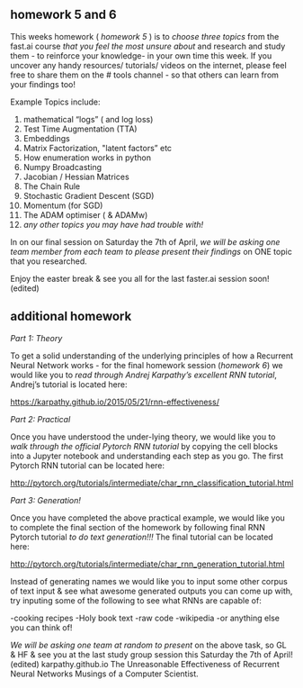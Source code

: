 ## homework 5 and 6

This weeks homework ( *homework 5* ) is to *choose three topics* from the fast.ai course *that you feel the most unsure about* and research and study them - to reinforce your knowledge-  in your own time this week. If you uncover any handy resources/ tutorials/ videos on the internet, please feel free to share them on the # tools channel - so that others can learn from your findings too!

Example Topics include:

1. mathematical “logs” ( and log loss)
2. Test Time Augmentation (TTA)
3. Embeddings
4. Matrix Factorization, "latent factors” etc
5. How enumeration works in python
6. Numpy Broadcasting
7. Jacobian / Hessian Matrices
8. The Chain Rule
9. Stochastic Gradient Descent (SGD)
10. Momentum (for SGD)
11. The ADAM optimiser ( & ADAMw)
12.  *any other topics you may have had trouble with!*

In on our final session on Saturday the 7th of April, *we will be asking one team member from each team to please present their findings* on ONE topic that you researched.

Enjoy the easter break & see you all for the last  faster.ai session soon! (edited)

## additional homework
*Part 1: Theory*

To get a solid understanding of the underlying principles of how a Recurrent Neural Network works - for the final homework session (*homework 6*) we would like you to *read through Andrej Karpathy’s excellent RNN tutorial*, Andrej’s tutorial is located here:

https://karpathy.github.io/2015/05/21/rnn-effectiveness/

*Part 2: Practical*

Once you have understood the under-lying theory, we would like you to *walk through the official Pytorch RNN tutorial* by copying the cell blocks into a Jupyter notebook and understanding each step as you go. The first Pytorch RNN tutorial can be located here:

http://pytorch.org/tutorials/intermediate/char_rnn_classification_tutorial.html

*Part 3: Generation!*

Once you have completed the above practical example, we would like you to complete the final section of the homework by following final RNN Pytorch tutorial *to do text generation!!!* The final tutorial can be located here:

http://pytorch.org/tutorials/intermediate/char_rnn_generation_tutorial.html

Instead of generating names we would like you to input some other corpus of text input & see what awesome generated outputs you can come up with,  try inputing some of the following to see what RNNs are capable of:

-cooking recipes
-Holy book text
-raw code
-wikipedia
-or anything else you can think of!

*We will be asking one team at random to present* on the above task, so GL & HF & see you at the last study group session this Saturday the 7th of April! (edited)
karpathy.github.io
The Unreasonable Effectiveness of Recurrent Neural Networks
Musings of a Computer Scientist.

